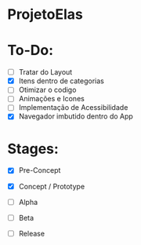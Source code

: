 # ProjetoElas

# To-Do:

- [ ] Tratar do Layout
- [x] Itens dentro de categorias
- [ ] Otimizar o codigo
- [ ] Animações e Icones
- [ ] Implementação de Acessibilidade
- [x] Navegador imbutido dentro do App

# Stages:
- [x] Pre-Concept
- [x] Concept / Prototype
- [ ] Alpha
- [ ] Beta
- [ ] Release
 
